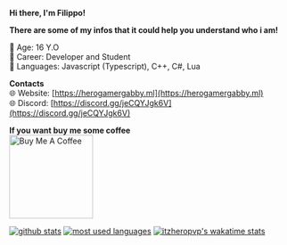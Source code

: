 **Hi there, I'm Filippo!**<br>

**There are some of my infos that it could help you understand who i am!**<br>

🎂 Age: 16 Y.O<br>
🔧 Career: Developer and Student<br>
📝 Languages: Javascript (Typescript), C++, C#, Lua<br>

**Contacts**<br>
🌐 Website: [https://herogamergabby.ml](https://herogamergabby.ml)<br>
🌐 Discord: [https://discord.gg/jeCQYJgk6V](https://discord.gg/jeCQYJgk6V)<br>

**If you want buy me some coffee**<br>
<a href="https://www.buymeacoffee.com/FilippoHero" target="_blank"><img src="https://cdn.buymeacoffee.com/buttons/v2/default-red.png" alt="Buy Me A Coffee" width="150" ></a>

[![github stats](https://github-readme-stats.vercel.app/api?username=itzheropvp&show_icons=true&title_color=fff&icon_color=79ff97&text_color=9f9f9f&bg_color=151515&count_private=true)](https://github.com/Matt0550)
[![most used languages](https://github-readme-stats.vercel.app/api/top-langs/?username=itzheropvp&layout=compact&show_icons=true&title_color=fff&icon_color=79ff97&text_color=9f9f9f&bg_color=151515&count_private=true&langs_count=6)](https://github.com/itzheropvp)
[![itzheropvp's wakatime stats](https://github-readme-stats.vercel.app/api/wakatime?username=itzheropvp&theme=dark)](https://wakatime.com/@itzheropvp)
